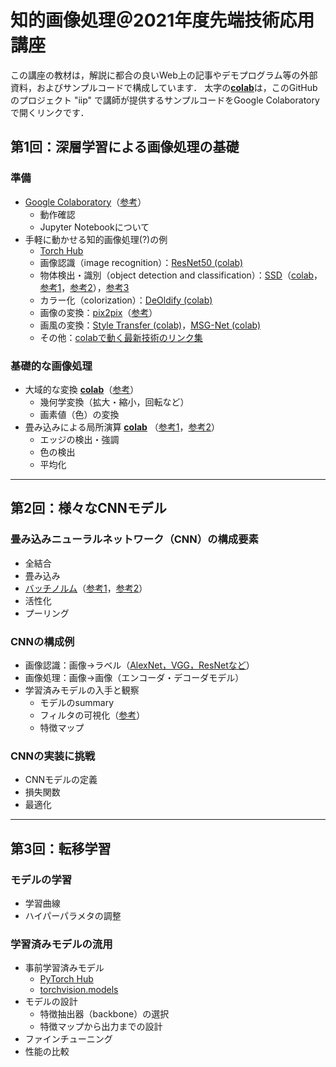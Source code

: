 # 知的画像処理＠2021年度先端技術応用講座

この講座の教材は，解説に都合の良いWeb上の記事やデモプログラム等の外部資料，およびサンプルコードで構成しています．
太字の[**colab**](https://github.com/tsakailab/iip/tree/main/colab)は，このGitHubのプロジェクト "iip" で講師が提供するサンプルコードをGoogle Colaboratoryで開くリンクです．

## 第1回：深層学習による画像処理の基礎

### 準備
- [Google Colaboratory](https://colab.research.google.com/)（[参考](https://blog.kikagaku.co.jp/google-colab-howto)）
  - 動作確認
  - Jupyter Notebookについて
- 手軽に動かせる知的画像処理(?)の例
  - [Torch Hub](https://pytorch.org/hub/research-models)
  - 画像認識（image recognition）：[ResNet50 (colab)](https://colab.research.google.com/github/pytorch/pytorch.github.io/blob/master/assets/hub/nvidia_deeplearningexamples_resnet50.ipynb)
  - 物体検出・識別（object detection and classification）：[SSD](https://arxiv.org/pdf/1512.02325.pdf)（[colab](https://colab.research.google.com/github/pytorch/pytorch.github.io/blob/master/assets/hub/nvidia_deeplearningexamples_ssd.ipynb)，[参考1](http://www.cs.unc.edu/~wliu/papers/ssd_eccv2016_slide.pdf)，[参考2](https://jonathan-hui.medium.com/ssd-object-detection-single-shot-multibox-detector-for-real-time-processing-9bd8deac0e06)），[参考3](https://medium.com/zylapp/review-of-deep-learning-algorithms-for-object-detection-c1f3d437b852)
  - カラー化（colorization）：[DeOldify (colab)](https://github.com/jantic/DeOldify/blob/master/ImageColorizerColab.ipynb)
  - 画像の変換：[pix2pix](https://phillipi.github.io/pix2pix/)（[参考](https://affinelayer.com/pixsrv/)）<!--（[pix2pix](https://githubtocolab.com/junyanz/pytorch-CycleGAN-and-pix2pix/blob/master/pix2pix.ipynb)）-->
  - 画風の変換：[Style Transfer (colab)](https://githubtocolab.com/tsakailab/iip/blob/main/sandbox/NeuralStyleTransfer.ipynb)，[MSG-Net (colab)](https://colab.research.google.com/github/zhanghang1989/PyTorch-Multi-Style-Transfer/blob/master/msgnet.ipynb)
  - その他：[colabで動く最新技術のリンク集](https://github.com/amrzv/awesome-colab-notebooks)

### 基礎的な画像処理
- 大域的な変換 [**colab**](https://githubtocolab.com/tsakailab/iip/blob/main/colab/iip_global_operations.ipynb)（[参考](https://pytorch.org/vision/stable/transforms.html)）
  - 幾何学変換（拡大・縮小，回転など）
  - 画素値（色）の変換
- 畳み込みによる局所演算 [**colab**](https://githubtocolab.com/tsakailab/iip/blob/main/colab/iip_local_operations.ipynb)
（[参考1](https://setosa.io/ev/image-kernels/)，[参考2](https://towardsdatascience.com/intuitively-understanding-convolutions-for-deep-learning-1f6f42faee1)）
  - エッジの検出・強調
  - 色の検出
  - 平均化

---

## 第2回：様々なCNNモデル

### 畳み込みニューラルネットワーク（CNN）の構成要素
- 全結合
- 畳み込み
- [バッチノルム](https://arxiv.org/abs/1502.03167)（[参考1](https://pytorch.org/docs/stable/generated/torch.nn.BatchNorm2d.html)，[参考2](https://theaisummer.com/normalization/)）
- 活性化
- プーリング

### CNNの構成例
- 画像認識：画像→ラベル（[AlexNet，VGG，ResNetなど](https://medium.com/zylapp/review-of-deep-learning-algorithms-for-image-classification-5fdbca4a05e2)）
- 画像処理：画像→画像（エンコーダ・デコーダモデル）
- 学習済みモデルの入手と観察
  - モデルのsummary
  - フィルタの可視化（[参考](https://towardsdatascience.com/visualizing-convolution-neural-networks-using-pytorch-3dfa843e74e)）
  - 特徴マップ

### CNNの実装に挑戦<!-- CNNで小さなAEを作ってフィルタカーネルを観察する -->
- CNNモデルの定義
- 損失関数
- 最適化

---

## 第3回：転移学習

### モデルの学習
- 学習曲線
- ハイパーパラメタの調整

### 学習済みモデルの流用
- 事前学習済みモデル<!-- https://note.nkmk.me/python-pytorch-hub-torchvision-models/ -->
  - [PyTorch Hub](https://pytorch.org/hub/)
  - [torchvision.models](https://pytorch.org/vision/stable/models.html)
- モデルの設計
  - 特徴抽出器（backbone）の選択
  - 特徴マップから出力までの設計
- ファインチューニング
- 性能の比較
